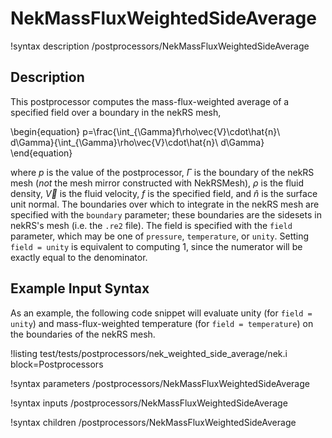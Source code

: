 # NekMassFluxWeightedSideAverage

!syntax description /postprocessors/NekMassFluxWeightedSideAverage

## Description

This postprocessor computes the mass-flux-weighted average of
a specified field over a boundary in the nekRS mesh,

\begin{equation}
p=\frac{\int_{\Gamma}f\rho\vec{V}\cdot\hat{n}\ d\Gamma}{\int_{\Gamma}\rho\vec{V}\cdot\hat{n}\ d\Gamma}
\end{equation}

where $p$ is the value of the postprocessor,
$\Gamma$ is the boundary of the nekRS mesh (*not* the mesh mirror constructed with
NekRSMesh), $\rho$ is the fluid density, $\vec{V}$ is the fluid velocity,
$f$ is the specified field,
and $\hat{n}$ is the surface unit normal. The boundaries over which to integrate in
the nekRS mesh are specified with the `boundary` parameter; these boundaries
are the sidesets in nekRS's mesh (i.e. the `.re2` file). The field is specified with the `field` parameter, which may be one of
`pressure`, `temperature`, or `unity`. Setting `field = unity` is equivalent to computing
1, since the numerator will be exactly equal to the denominator.

## Example Input Syntax

As an example, the following code snippet will evaluate unity (for `field = unity`)
and mass-flux-weighted temperature (for `field = temperature`)
on the boundaries of the nekRS mesh.

!listing test/tests/postprocessors/nek_weighted_side_average/nek.i
  block=Postprocessors

!syntax parameters /postprocessors/NekMassFluxWeightedSideAverage

!syntax inputs /postprocessors/NekMassFluxWeightedSideAverage

!syntax children /postprocessors/NekMassFluxWeightedSideAverage
